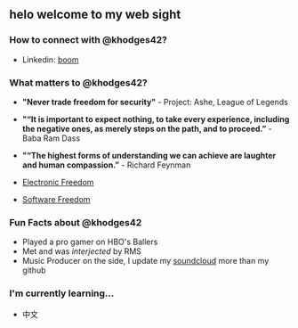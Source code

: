 ## helo welcome to my web sight

### How to connect with @khodges42?

- Linkedin: [boom](https://www.linkedin.com/in/khodges42/)

### What matters to @khodges42?

- **"Never trade freedom for security"** - Project: Ashe, League of Legends

- **"“It is important to expect nothing, to take every experience, including the negative ones, as merely steps on the path, and to proceed.”** - Baba Ram Dass

- **"“The highest forms of understanding we can achieve are laughter and human compassion.”** - Richard Feynman

- [Electronic Freedom](https://www.eff.org/)

- [Software Freedom](https://www.fsf.org/)

### Fun Facts about @khodges42

- Played a pro gamer on HBO's Ballers
- Met and was _interjected_ by RMS
- Music Producer on the side, I update my [soundcloud](https://soundcloud.com/casualfri) more than my github

### I'm currently learning...

- 中文
